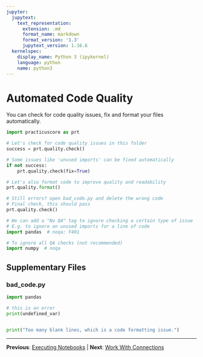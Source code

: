 ```yaml
---
jupyter:
  jupytext:
    text_representation:
      extension: .md
      format_name: markdown
      format_version: '1.3'
      jupytext_version: 1.16.6
  kernelspec:
    display_name: Python 3 (ipykernel)
    language: python
    name: python3
---
```


# Automated Code Quality

You can check for code quality issues, fix and format your files automatically.

```python
import practicuscore as prt

# Let's check for code quality issues in this folder
success = prt.quality.check()
```

```python
# Some issues like 'unused imports' can be fixed automatically
if not success:
    prt.quality.check(fix=True)
```

```python
# Let's also format code to improve quality and readability
prt.quality.format()
```

```python
# Still errors? open bad_code.py and delete the wrong code
# Final check, this should pass
prt.quality.check()
```

```python
# We can add a "No QA" tag to ignore checking a certain type of issue
# E.g. to ignore an unused imports for a line of code
import pandas  # noqa: F401

# To ignore all QA checks (not recommended)
import numpy  # noqa
```


## Supplementary Files

### bad_code.py
```python
import pandas

# this is an error
print(undefined_var)


print("Too many blank lines, which is a code formatting issue.")

```


---

**Previous**: [Executing Notebooks](../automate-notebooks/executing-notebooks.md) | **Next**: [Work With Connections](../work-with-connections.md)
